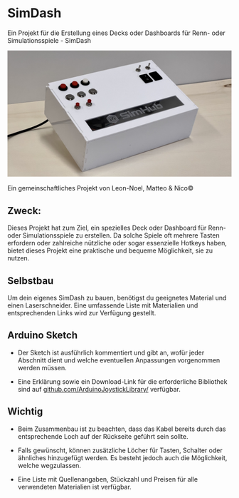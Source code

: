 # SimDash
Ein Projekt für die Erstellung eines Decks oder Dashboards für Renn- oder Simulationsspiele - SimDash

 ![Preview or example of the build.](/image.jpg)

Ein gemeinschaftliches Projekt von Leon-Noel, Matteo & Nico©

## Zweck: 
Dieses Projekt hat zum Ziel, ein spezielles Deck oder Dashboard für Renn- oder Simulationsspiele zu erstellen.
Da solche Spiele oft mehrere Tasten erfordern oder zahlreiche nützliche oder sogar essenzielle Hotkeys haben, bietet dieses Projekt eine praktische und bequeme Möglichkeit, sie zu nutzen.

## Selbstbau
Um dein eigenes SimDash zu bauen, benötigst du geeignetes Material und einen Laserschneider. Eine umfassende Liste mit Materialien und entsprechenden Links wird zur Verfügung gestellt.

## Arduino Sketch
- Der Sketch ist ausführlich kommentiert und gibt an, wofür jeder Abschnitt dient und welche eventuellen Anpassungen vorgenommen werden müssen.

- Eine Erklärung sowie ein Download-Link für die erforderliche Bibliothek sind auf [github.com/ArduinoJoystickLibrary/](https://github.com/MHeironimus/ArduinoJoystickLibrary) verfügbar.

## Wichtig
- Beim Zusammenbau ist zu beachten, dass das Kabel bereits durch das entsprechende Loch auf der Rückseite geführt sein sollte.

- Falls gewünscht, können zusätzliche Löcher für Tasten, Schalter oder ähnliches hinzugefügt werden. Es besteht jedoch auch die Möglichkeit, welche wegzulassen.

- Eine Liste mit Quellenangaben, Stückzahl und Preisen für alle verwendeten Materialien ist verfügbar.

